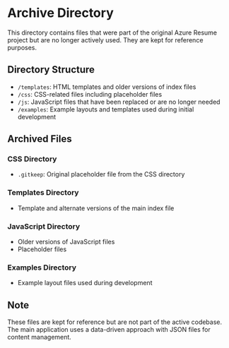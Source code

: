 # Archive Directory

This directory contains files that were part of the original Azure Resume project but are no longer actively used. They are kept for reference purposes.

## Directory Structure

- `/templates`: HTML templates and older versions of index files
- `/css`: CSS-related files including placeholder files
- `/js`: JavaScript files that have been replaced or are no longer needed
- `/examples`: Example layouts and templates used during initial development

## Archived Files

### CSS Directory
- `.gitkeep`: Original placeholder file from the CSS directory

### Templates Directory
- Template and alternate versions of the main index file

### JavaScript Directory
- Older versions of JavaScript files
- Placeholder files

### Examples Directory
- Example layout files used during development

## Note
These files are kept for reference but are not part of the active codebase. The main application uses a data-driven approach with JSON files for content management.
